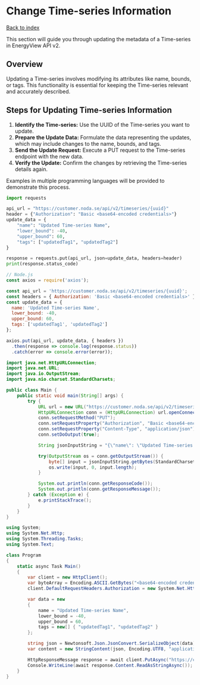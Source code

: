 # Change Time-series Information

[Back to index](/index.html)

This section will guide you through updating the metadata of a Time-series in EnergyView API v2. 

## Overview

Updating a Time-series involves modifying its attributes like name, bounds, or tags. This functionality is essential for keeping the Time-series relevant and accurately described.

## Steps for Updating Time-series Information

1. **Identify the Time-series:** Use the UUID of the Time-series you want to update.
2. **Prepare the Update Data:** Formulate the data representing the updates, which may include changes to the name, bounds, and tags.
3. **Send the Update Request:** Execute a PUT request to the Time-series endpoint with the new data.
4. **Verify the Update:** Confirm the changes by retrieving the Time-series details again.

Examples in multiple programming languages will be provided to demonstrate this process.

```python
import requests

api_url = "https://customer.noda.se/api/v2/timeseries/{uuid}"
header = {"Authorization": "Basic <base64-encoded credentials>"}
update_data = {
    "name": "Updated Time-series Name",
    "lower_bound": -40,
    "upper_bound": 60,
    "tags": ["updatedTag1", "updatedTag2"]
}

response = requests.put(api_url, json=update_data, headers=header)
print(response.status_code)
```
```javascript
// Node.js
const axios = require('axios');

const api_url = 'https://customer.noda.se/api/v2/timeseries/{uuid}';
const headers = { Authorization: 'Basic <base64-encoded credentials>' };
const update_data = {
  name: 'Updated Time-series Name',
  lower_bound: -40,
  upper_bound: 60,
  tags: ['updatedTag1', 'updatedTag2']
};

axios.put(api_url, update_data, { headers })
  .then(response => console.log(response.status))
  .catch(error => console.error(error));
```
```java
import java.net.HttpURLConnection;
import java.net.URL;
import java.io.OutputStream;
import java.nio.charset.StandardCharsets;

public class Main {
    public static void main(String[] args) {
        try {
            URL url = new URL("https://customer.noda.se/api/v2/timeseries/{uuid}");
            HttpURLConnection conn = (HttpURLConnection) url.openConnection();
            conn.setRequestMethod("PUT");
            conn.setRequestProperty("Authorization", "Basic <base64-encoded credentials>");
            conn.setRequestProperty("Content-Type", "application/json");
            conn.setDoOutput(true);

            String jsonInputString = "{\"name\": \"Updated Time-series Name\", \"lower_bound\": -40, \"upper_bound\": 60, \"tags\": [\"updatedTag1\", \"updatedTag2\"]}";

            try(OutputStream os = conn.getOutputStream()) {
                byte[] input = jsonInputString.getBytes(StandardCharsets.UTF_8);
                os.write(input, 0, input.length);           
            }

            System.out.println(conn.getResponseCode());
            System.out.println(conn.getResponseMessage());
        } catch (Exception e) {
            e.printStackTrace();
        }
    }
}
```
```csharp
using System;
using System.Net.Http;
using System.Threading.Tasks;
using System.Text;

class Program
{
    static async Task Main()
    {
        var client = new HttpClient();
        var byteArray = Encoding.ASCII.GetBytes("<base64-encoded credentials>");
        client.DefaultRequestHeaders.Authorization = new System.Net.Http.Headers.AuthenticationHeaderValue("Basic", Convert.ToBase64String(byteArray));

        var data = new
        {
            name = "Updated Time-series Name",
            lower_bound = -40,
            upper_bound = 60,
            tags = new[] { "updatedTag1", "updatedTag2" }
        };

        string json = Newtonsoft.Json.JsonConvert.SerializeObject(data);
        var content = new StringContent(json, Encoding.UTF8, "application/json");

        HttpResponseMessage response = await client.PutAsync("https://customer.noda.se/api/v2/timeseries/{uuid}", content);
        Console.WriteLine(await response.Content.ReadAsStringAsync());
    }
}
```